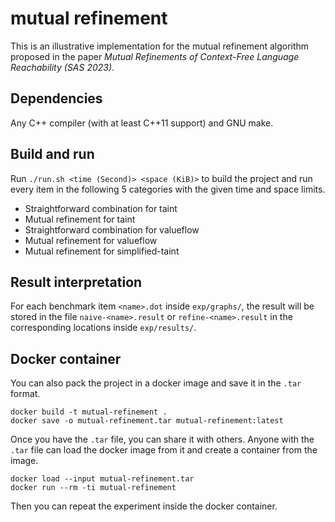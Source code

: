 # mutual refinement

This is an illustrative implementation for the mutual refinement algorithm
proposed in the paper _Mutual Refinements of Context-Free Language Reachability (SAS 2023)_.

## Dependencies

Any C++ compiler (with at least C++11 support) and GNU make.

## Build and run

Run `./run.sh <time (Second)> <space (KiB)>` to build the project and run every item
in the following 5 categories with the given time and space limits.

+ Straightforward combination for taint
+ Mutual refinement for taint
+ Straightforward combination for valueflow
+ Mutual refinement for valueflow
+ Mutual refinement for simplified-taint

## Result interpretation

For each benchmark item `<name>.dot` inside `exp/graphs/`,
the result will be stored in the file `naive-<name>.result` or `refine-<name>.result`
in the corresponding locations inside `exp/results/`.

## Docker container

You can also pack the project in a docker image and save it in the `.tar` format.

```
docker build -t mutual-refinement .
docker save -o mutual-refinement.tar mutual-refinement:latest
```

Once you have the `.tar` file, you can share it with others.
Anyone with the `.tar` file can load the docker image from it and create a container from the image.

```
docker load --input mutual-refinement.tar
docker run --rm -ti mutual-refinement
```

Then you can repeat the experiment inside the docker container.
